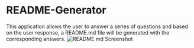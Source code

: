 # README-Generator
This application allows the user to answer a series of questions and based on the user response, a README.md file will be generated with the corresponding answers.
![README md Screenshot](https://user-images.githubusercontent.com/110362534/195759720-86e31fea-7e24-4805-af02-0cfdd5c6b869.png)
